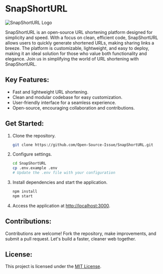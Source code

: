# SnapShortURL

![SnapShortURL Logo](https://github.com/Open-Source-Issue/SnapShortURL/blob/main/frontend/public/SnapShortURL.png)

SnapShortURL is an open-source URL shortening platform designed for simplicity and speed. With a focus on clean, efficient code, SnapShortURL allows users to quickly generate shortened URLs, making sharing links a breeze. The platform is customizable, lightweight, and easy to deploy, making it an ideal solution for those who value both functionality and elegance. Join us in simplifying the world of URL shortening with SnapShortURL.

## Key Features:

- Fast and lightweight URL shortening.
- Clean and modular codebase for easy customization.
- User-friendly interface for a seamless experience.
- Open-source, encouraging collaboration and contributions.

## Get Started:

1. Clone the repository.
   ```bash
   git clone https://github.com/Open-Source-Issue/SnapShortURL.git
   ```

2. Configure settings.
   ```bash
   cd SnapShortURL
   cp .env.example .env
   # Update the .env file with your configuration

3. Install dependencies and start the application.
   ```bash
   npm install
   npm start
   ```

4. Access the application at [http://localhost:3000](http://localhost:3000).

## Contributions:

Contributions are welcome! Fork the repository, make improvements, and submit a pull request. Let's build a faster, cleaner web together.

## License:

This project is licensed under the [MIT License](LICENSE).
